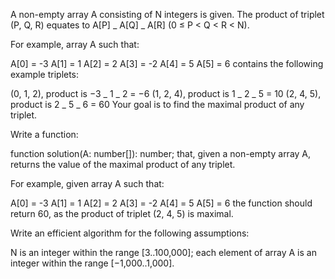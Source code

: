 A non-empty array A consisting of N integers is given. The product of triplet (P, Q, R) equates to A[P] _ A[Q] _ A[R] (0 ≤ P < Q < R < N).

For example, array A such that:

A[0] = -3
A[1] = 1
A[2] = 2
A[3] = -2
A[4] = 5
A[5] = 6
contains the following example triplets:

(0, 1, 2), product is −3 _ 1 _ 2 = −6
(1, 2, 4), product is 1 _ 2 _ 5 = 10
(2, 4, 5), product is 2 _ 5 _ 6 = 60
Your goal is to find the maximal product of any triplet.

Write a function:

function solution(A: number[]): number;
that, given a non-empty array A, returns the value of the maximal product of any triplet.

For example, given array A such that:

A[0] = -3
A[1] = 1
A[2] = 2
A[3] = -2
A[4] = 5
A[5] = 6
the function should return 60, as the product of triplet (2, 4, 5) is maximal.

Write an efficient algorithm for the following assumptions:

N is an integer within the range [3..100,000];
each element of array A is an integer within the range [−1,000..1,000].
